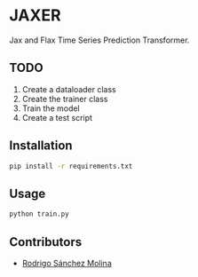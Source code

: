 # JAXER
Jax and Flax Time Series Prediction Transformer. 

## TODO
1.  Create a dataloader class
2.  Create the trainer class
3.  Train the model
4.  Create a test script

## Installation
```bash
pip install -r requirements.txt
```

## Usage
```bash
python train.py
```

## Contributors
- [Rodrigo Sánchez Molina](rsanchezm98@gmail.com)
